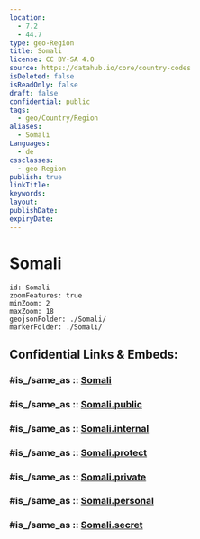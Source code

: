 ```yaml
---
location:
  - 7.2
  - 44.7
type: geo-Region
title: Somali
license: CC BY-SA 4.0
source: https://datahub.io/core/country-codes
isDeleted: false
isReadOnly: false
draft: false
confidential: public
tags:
  - geo/Country/Region
aliases:
  - Somali
Languages:
  - de
cssclasses:
  - geo-Region
publish: true
linkTitle:
keywords:
layout:
publishDate:
expiryDate:
---
```


# Somali

```leaflet
id: Somali
zoomFeatures: true 
minZoom: 2 
maxZoom: 18
geojsonFolder: ./Somali/
markerFolder: ./Somali/
```


## Confidential Links & Embeds: 

### #is_/same_as :: [Somali](/_Standards/Earth/Continent/Africa/Africa~East/Ethiopia/Regions~Ethiopia/Somali.md) 

### #is_/same_as :: [Somali.public](/_public/Earth/Continent/Africa/Africa~East/Ethiopia/Regions~Ethiopia/Somali.public.md) 

### #is_/same_as :: [Somali.internal](/_internal/Earth/Continent/Africa/Africa~East/Ethiopia/Regions~Ethiopia/Somali.internal.md) 

### #is_/same_as :: [Somali.protect](/_protect/Earth/Continent/Africa/Africa~East/Ethiopia/Regions~Ethiopia/Somali.protect.md) 

### #is_/same_as :: [Somali.private](/_private/Earth/Continent/Africa/Africa~East/Ethiopia/Regions~Ethiopia/Somali.private.md) 

### #is_/same_as :: [Somali.personal](/_personal/Earth/Continent/Africa/Africa~East/Ethiopia/Regions~Ethiopia/Somali.personal.md) 

### #is_/same_as :: [Somali.secret](/_secret/Earth/Continent/Africa/Africa~East/Ethiopia/Regions~Ethiopia/Somali.secret.md)

